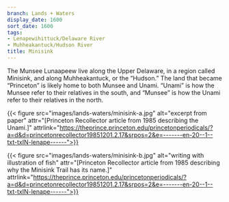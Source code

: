 ```yaml
---
branch: Lands + Waters
display_date: 1600
sort_date: 1600
tags:
- Lenapewihittuck/Delaware River
- Muhheakantuck/Hudson River
title: Minisink
---
```


The Munsee Lunaapeew live along the Upper Delaware, in a region called Minisink, and along Muhheakantuck, or the “Hudson.” The land that became “Princeton” is likely home to both Munsee and Unami. “Unami” is how the Munsee refer to their relatives in the south, and “Munsee” is how the Unami refer to their relatives in the north.

{{< figure src="images/lands-waters/minisink-a.jpg" alt="excerpt from paper" attr="[Princeton Recollector article from 1985 describing the Unami.]" attrlink="https://theprince.princeton.edu/princetonperiodicals/?a=d&d=princetonrecollector19851201.2.17&srpos=2&e=-------en-20--1--txt-txIN-lenape------">}}

{{< figure src="images/lands-waters/minisink-b.jpg" alt="writing with illustration of fish" attr="[Princeton Recollector article from 1985 describing why the Minisink Trail has its name.]" attrlink="https://theprince.princeton.edu/princetonperiodicals/?a=d&d=princetonrecollector19851201.2.17&srpos=2&e=-------en-20--1--txt-txIN-lenape------">}}
